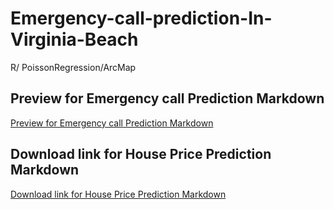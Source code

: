 # Emergency-call-prediction-In-Virginia-Beach
R/ PoissonRegression/ArcMap

## Preview for Emergency call Prediction Markdown
[Preview for Emergency call Prediction Markdown](http://htmlpreview.github.io/?https://github.com/fangnandu/Emergency-call-prediction-In-Virginia-Beach/blob/master/r-markdownforemergencycalls.html)


## Download link for House Price Prediction Markdown
[Download link for House Price Prediction Markdown](https://minhaskamal.github.io/DownGit/#/home?url=https://github.com/fangnandu/1.House-Price-Prediction-in-Boston-2.Emergency-call-prediction-In-Virginia-Beach/blob/master/RMDHousePricePredictioninBoston.html)


